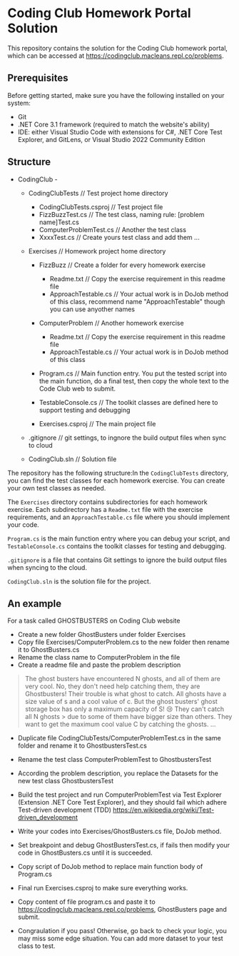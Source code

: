 # Coding Club Homework Portal Solution

This repository contains the solution for the Coding Club homework portal, which can be accessed at https://codingclub.macleans.repl.co/problems. 

## Prerequisites

Before getting started, make sure you have the following installed on your system:

- Git
- .NET Core 3.1 framework (required to match the website's ability)
- IDE: either Visual Studio Code with extensions for C#, .NET Core Test Explorer, and GitLens, or Visual Studio 2022 Community Edition

## Structure

- CodingClub -

    - CodingClubTests // Test project home directory
        - CodingClubTests.csproj    // Test project file
        - FizzBuzzTest.cs           // The test class, naming rule: [problem name]Test.cs
        - ComputerProblemTest.cs    // Another the test class
        - XxxxTest.cs               // Create yours test class and add them ...

    - Exercises // Homework project home directory
        - FizzBuzz      // Create a folder for every homework exercise
            - Readme.txt    // Copy the exercise requirement in this readme file
            - ApproachTestable.cs  // Your actual work is in DoJob method of this class, recommend name "ApproachTestable" though you can use anyother names
        - ComputerProblem   // Another homework exercise
            - Readme.txt    // Copy the exercise requirement in this readme file
            - ApproachTestable.cs  // Your actual work is in DoJob method of this class

        - Program.cs  // Main function entry. You put the tested script into the main function, do a final test, then copy the whole text to the Code Club web to submit.
        - TestableConsole.cs // The toolkit classes are defined here to support testing and debugging
        - Exercises.csproj  // The main project file
    
    - .gitignore // git settings, to ingnore the build output files when sync to cloud
    - CodingClub.sln // Solution file


The repository has the following structure:In the `CodingClubTests` directory, you can find the test classes for each homework exercise. You can create your own test classes as needed.

The `Exercises` directory contains subdirectories for each homework exercise. Each subdirectory has a `Readme.txt` file with the exercise requirements, and an `ApproachTestable.cs` file where you should implement your code.

`Program.cs` is the main function entry where you can debug your script, and `TestableConsole.cs` contains the toolkit classes for testing and debugging.

`.gitignore` is a file that contains Git settings to ignore the build output files when syncing to the cloud.

`CodingClub.sln` is the solution file for the project.

## An example
For a task called GHOSTBUSTERS on Coding Club website
- Create a new folder GhostBusters under folder Exercises
- Copy file Exercises/ComputerProblem.cs to the new folder then rename it to GhostBusters.cs
- Rename the class name to ComputerProblem in the file
- Create a readme file and paste the problem description
>The ghost busters have encountered N ghosts, and all of them are very cool.
>No, they don't need help catching them, they are Ghostbusters! Their trouble is what ghost to catch.
>All ghosts have a size value of s and a cool value of c. But the ghost busters' ghost storage box has only a maximum capacity of S! 😢 They can't catch all N ghosts > 
>due to some of them have bigger size than others. They want to get the maximum cool value C by catching the ghosts.
> ...

- Duplicate file CodingClubTests/ComputerProblemTest.cs in the same folder and rename it to GhostbustersTest.cs
- Rename the test class ComputerProblemTest to GhostbustersTest
- According the problem description, you replace the Datasets for the new test class GhostbustersTest
- Build the test project and run ComputerProblemTest via Test Explorer (Extension .NET Core Test Explorer), and they should fail which adhere Test-driven development (TDD) https://en.wikipedia.org/wiki/Test-driven_development
 
- Write your codes into Exercises/GhostBusters.cs file, DoJob method.
- Set breakpoint and debug GhostBustersTest.cs, if fails then modify your code in GhostBusters.cs until it is succeeded.
- Copy script of DoJob method to replace main function body of Program.cs
- Final run Exercises.csproj to make sure everything works.
- Copy content of file program.cs and paste it to https://codingclub.macleans.repl.co/problems, GhostBusters page and submit.
- Congraulation if you pass! Otherwise, go back to check your logic, you may miss some edge situation. You can add more dataset to your test class to test.